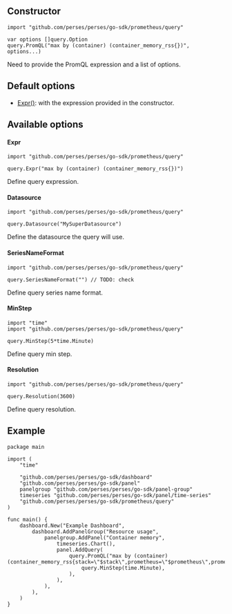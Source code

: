 ## Constructor

```golang
import "github.com/perses/perses/go-sdk/prometheus/query"

var options []query.Option
query.PromQL("max by (container) (container_memory_rss{})", options...)
```

Need to provide the PromQL expression and a list of options.

## Default options

- [Expr()](#expr): with the expression provided in the constructor.

## Available options

#### Expr

```golang
import "github.com/perses/perses/go-sdk/prometheus/query"

query.Expr("max by (container) (container_memory_rss{})")
```

Define query expression.

#### Datasource

```golang
import "github.com/perses/perses/go-sdk/prometheus/query"

query.Datasource("MySuperDatasource")
```

Define the datasource the query will use.

#### SeriesNameFormat

```golang
import "github.com/perses/perses/go-sdk/prometheus/query"

query.SeriesNameFormat("") // TODO: check
```

Define query series name format.

#### MinStep

```golang
import "time"
import "github.com/perses/perses/go-sdk/prometheus/query"

query.MinStep(5*time.Minute)
```

Define query min step.

#### Resolution

```golang
import "github.com/perses/perses/go-sdk/prometheus/query"

query.Resolution(3600)
```

Define query resolution.

## Example

```golang
package main

import (
	"time"

	"github.com/perses/perses/go-sdk/dashboard"
	"github.com/perses/perses/go-sdk/panel"
	panelgroup "github.com/perses/perses/go-sdk/panel-group"
	timeseries "github.com/perses/perses/go-sdk/panel/time-series"
	"github.com/perses/perses/go-sdk/prometheus/query"
)

func main() {
	dashboard.New("Example Dashboard",
		dashboard.AddPanelGroup("Resource usage",
			panelgroup.AddPanel("Container memory",
				timeseries.Chart(),
				panel.AddQuery(
					query.PromQL("max by (container) (container_memory_rss{stack=\"$stack\",prometheus=\"$prometheus\",prometheus_namespace=\"$prometheus_namespace\",namespace=\"$namespace\",pod=\"$pod\",container=\"$container\"})",
						query.MinStep(time.Minute),
					),
				),
			),
		),
	)
}
```